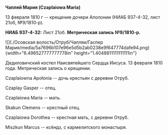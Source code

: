 **Чапляй Мария (Czaplaiowa Maria)**

13 февраля 1810 г -- крещение дочери Аполонии (НИАБ 937-4-32, лист 21об,
№9/1810-р).

**НИАБ 937-4-32:** Лист 21об. **Метрическая запись №9/1810-р.**

![](./Осовская волость/Отруб/Чапляи/Гаспер Мария/media/5a7696b107e96e5d5b2ab0238e9f647774dafe94.png){width="6.496527777777778in"
height="1.4048611111111111in"}

Дедиловичский костел Наисвятейшего Сердца Иисуса. 13 февраля 1810 года.
Метрическая запись о крещении.

Czaplaiowna Apołonia -- дочь крестьян с деревни Отруб.

Czaplay Gasper -- отец.

Czaplaiowa Maria -- мать.

Skakun Clemens -- крестный отец.

Czaplaiowa Dorothea -- крестная мать, с деревни Отруб.

Miszkun Marcus -- ксёндз, с кармелитского монастыря.
